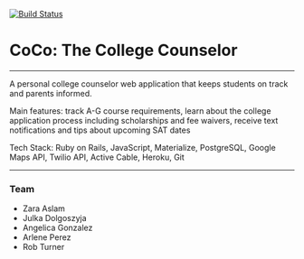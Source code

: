 [![Build Status](https://travis-ci.org/agonzalez0515/coco-app.svg?branch=development)](https://travis-ci.org/agonzalez0515/coco-app)

# CoCo: The College Counselor

----
A personal college counselor web application that keeps students on track and parents informed. 

Main features: track A-G course requirements, learn about the college application process including scholarships and fee waivers, receive text notifications and tips about upcoming SAT dates

Tech Stack: Ruby on Rails, JavaScript, Materialize, PostgreSQL, Google Maps API, Twilio API, Active Cable, Heroku, Git


----
### Team
* Zara Aslam
* Julka Dolgoszyja
* Angelica Gonzalez
* Arlene Perez
* Rob Turner

